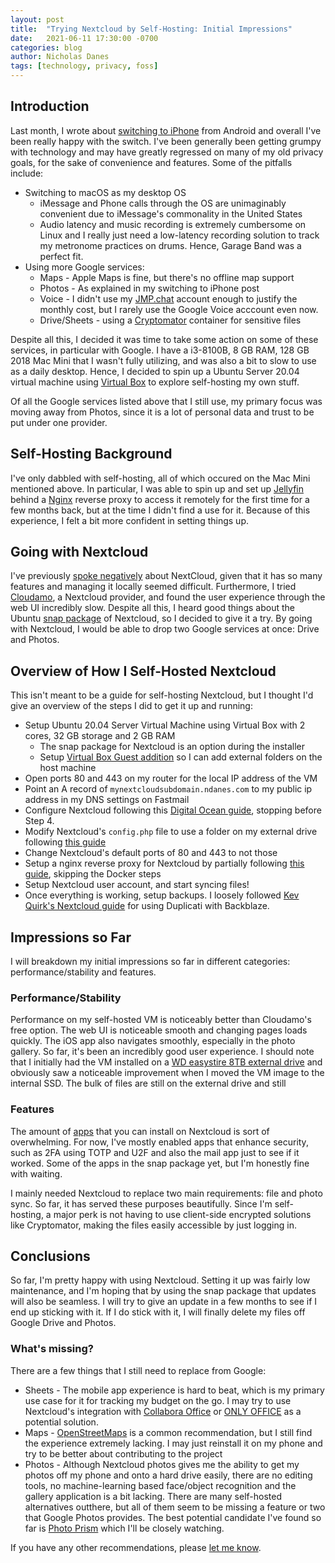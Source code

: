 ```yaml
---
layout: post
title:  "Trying Nextcloud by Self-Hosting: Initial Impressions"
date:   2021-06-11 17:30:00 -0700
categories: blog
author: Nicholas Danes
tags: [technology, privacy, foss]
---
```


## Introduction

Last month, I wrote about [switching to iPhone](/blog/2021/05/07/switched-to-iphone/) from Android and overall I've been really happy with the switch. I've been generally been getting grumpy with technology and may have greatly regressed on many of my old privacy goals, for the sake of convenience and features. Some of the pitfalls include:

* Switching to macOS as my desktop OS
	+ iMessage and Phone calls through the OS are unimaginably convenient due to iMessage's commonality in the United States
	+ Audio latency and music recording is extremely cumbersome on Linux and I really just need a low-latency recording solution to track my metronome practices on drums. Hence, Garage Band was a perfect fit. 
* Using more Google services:
	+ Maps - Apple Maps is fine, but there's no offline map support 
	+ Photos - As explained in my switching to iPhone post
	+ Voice - I didn't use my [JMP.chat](https://jmp.chat) account enough to justify the monthly cost, but I rarely use the Google Voice acccount even now.
	+ Drive/Sheets - using a [Cryptomator](https://cryptomator.org) container for sensitive files

Despite all this, I decided it was time to take some action on some of these services, in particular with Google. I have a i3-8100B, 8 GB RAM, 128 GB 2018 Mac Mini that I wasn't fully utilizing, and was also a bit to slow to use as a daily desktop. Hence, I decided to spin up a Ubuntu Server 20.04 virtual machine using [Virtual Box](https://www.virtualbox.org/) to explore self-hosting my own stuff. 

Of all the Google services listed above that I still use, my primary focus was moving away from Photos, since it is a lot of personal data and trust to be put under one provider.

## Self-Hosting Background
I've only dabbled with self-hosting, all of which occured on the Mac Mini mentioned above. In particular, I was able to spin up and set up [Jellyfin](https://jellyfin.org/) behind a [Nginx](https://nginx.org/en/) reverse proxy to access it remotely for the first time for a few months back, but at the time I didn't find a use for it. Because of this experience, I felt a bit more confident in setting things up.

## Going with Nextcloud

I've previously [spoke negatively](/blog/2021/03/11/i-love-syncthing/) about NextCloud, given that it has so many features and managing it locally seemed difficult. Furthermore, I tried [Cloudamo](https://cloudamo.com/), a Nextcloud provider, and found the user experience through the web UI incredibly slow. Despite all this, I heard good things about the Ubuntu [snap package](https://github.com/nextcloud/nextcloud-snap) of Nextcloud, so I decided to give it a try. By going with Nextcloud, I would be able to drop two Google services at once: Drive and Photos. 

## Overview of How I Self-Hosted Nextcloud
This isn't meant to be a guide for self-hosting Nextcloud, but I thought I'd give an overview of the steps I did to get it up and running:

* Setup Ubuntu 20.04 Server Virtual Machine using Virtual Box with 2 cores, 32 GB storage and 2 GB RAM
	+ The snap package for Nextcloud is an option during the installer
	+ Setup [Virtual Box Guest addition](https://www.pragmaticlinux.com/2021/04/install-virtualbox-guest-additions-in-ubuntu-20-04/) so I can add external folders on the host machine
* Open ports 80 and 443 on my router for the local IP address of the VM
* Point an A record of `mynextcloudsubdomain.ndanes.com` to my public ip address in my DNS settings on Fastmail 
* Configure Nextcloud following this [Digital Ocean guide](https://www.digitalocean.com/community/tutorials/how-to-install-and-configure-nextcloud-on-ubuntu-20-04), stopping before Step 4.
* Modify Nextcloud's `config.php` file to use a folder on my external drive following [this guide](https://github.com/nextcloud/nextcloud-snap/wiki/Change-data-directory-to-use-another-disk-partition)
* Change Nextcloud's default ports of 80 and 443 to not those
* Setup a nginx reverse proxy for Nextcloud by partially following [this guide](https://damienoh.com/set-up-nextcloud-docker-nginx-reverse-proxy/), skipping the Docker steps
* Setup Nextcloud user account, and start syncing files!
* Once everything is working, setup backups. I loosely followed [Kev Quirk's Nextcloud guide]() for using Duplicati with Backblaze. 

## Impressions so Far

I will breakdown my initial impressions so far in different categories: performance/stability and features.
### Performance/Stability

Performance on my self-hosted VM is noticeably better than Cloudamo's free option. The web UI is noticeable smooth and changing pages loads quickly. The iOS app also navigates smoothly, especially in the photo gallery. So far, it's been an incredibly good user experience. I should note that I initially had the VM installed on a [WD easystire 8TB external drive](https://www.bestbuy.com/site/wd-easystore-8tb-external-usb-3-0-hard-drive-black/6425302.p?skuId=6425302) and obviously saw a noticeable improvement when I moved the VM image to the internal SSD. The bulk of files are still on the external drive and still  

### Features

The amount of [apps](https://apps.nextcloud.com/) that you can install on Nextcloud is sort of overwhelming. For now, I've mostly enabled apps that enhance security, such as 2FA using TOTP and U2F and also the mail app just to see if it worked. Some of the apps in the snap package yet, but I'm honestly fine with waiting. 

I mainly needed Nextcloud to replace two main requirements: file and photo sync. So far, it has served these purposes beautifully. Since I'm self-hosting, a major perk is not having to use client-side encrypted solutions like Cryptomator, making the files easily accessible by just logging in.

## Conclusions

So far, I'm pretty happy with using Nextcloud. Setting it up was fairly low maintenance, and I'm hoping that by using the snap package that updates will also be seamless. I will try to give an update in a few months to see if I end up sticking with it. If I do stick with it, I will finally delete my files off Google Drive and Photos.

### What's missing?
There are a few things that I still need to replace from Google:

* Sheets - The mobile app experience is hard to beat, which is my primary use case for it for tracking my budget on the go. I may try to use Nextcloud's integration with [Collabora Office](https://nextcloud.com/collaboraonline) or [ONLY OFFICE](https://www.onlyoffice.com/en/office-for-nextcloud.aspx) as a potential solution. 
* Maps - [OpenStreetMaps](https://www.openstreetmap.org/) is a common recommendation, but I still find the experience extremely lacking. I may just reinstall it on my phone and try to be better about contributing to the project
* Photos - Although Nextcloud photos gives me the ability to get my photos off my phone and onto a hard drive easily, there are no editing tools, no machine-learning based face/object recognition and the gallery application is a bit lacking. There are many self-hosted alternatives outthere, but all of them seem to be missing a feature or two that Google Photos provides. The best potential candidate I've found so far is [Photo Prism](https://photoprism.app/) which I'll be closely watching.  


If you have any other recommendations, please [let me know](/about/#contact).




	

